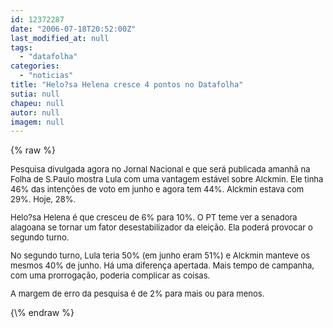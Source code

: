 ```yaml
---
id: 12372287
date: "2006-07-18T20:52:00Z"
last_modified_at: null
tags:
  - "datafolha"
categories:
  - "noticias"
title: "Helo?sa Helena cresce 4 pontos no Datafolha"
sutia: null
chapeu: null
autor: null
imagem: null
---
```

{\% raw %}
<p><FONT size=2></p>
<p><P>Pesquisa divulgada agora no Jornal Nacional e que será publicada amanhã na Folha de S.Paulo mostra Lula com uma vantagem estável sobre Alckmin. Ele tinha 46% das intenções de voto em junho e agora tem 44%. Alckmin estava com 29%. Hoje, 28%.</P></p>
<p><P>Helo?sa Helena é que cresceu de 6% para 10%. O PT teme ver a senadora alagoana se tornar um fator desestabilizador da eleição. Ela poderá provocar o segundo turno.</P></p>
<p><P>No segundo turno, Lula teria 50% (em junho eram 51%) e Alckmin manteve os mesmos 40% de junho. Há uma diferença apertada. Mais tempo de campanha, com uma prorrogação, poderia complicar as coisas. </P></p>
<p><P>A margem de erro da pesquisa é de 2% para mais ou para menos.</P></FONT> </p>
{\% endraw %}